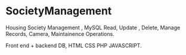 # SocietyManagement
Housing Society Management , MySQL Read, Update , Delete, Manage Records, Camera, Maintainence Operations.

Front end + backend DB, HTML CSS PHP JAVASCRIPT.


